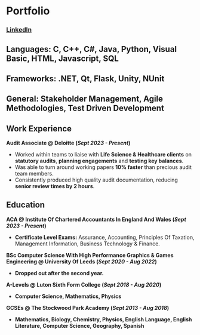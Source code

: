 # Portfolio

### [LinkedIn](https://www.linkedin.com/in/emadh-miah/)

## Languages: C, C++, C#, Java, Python, Visual Basic, HTML, Javascript, SQL
## Frameworks: .NET, Qt, Flask, Unity, NUnit
## General: Stakeholder Management, Agile Methodologies, Test Driven Development

## Work Experience
**Audit Associate @ Deloitte (_Sept 2023 -  Present_)**
- Worked within teams to liaise with **Life Science & Healthcare clients** on **statutory audits**, **planning engagements** and **testing key balances**.
- Was able to turn around working papers **10% faster** than precious audit team members.
- Consistently produced high quality audit documentation, reducing **senior review times by 2 hours**.

## Education
**ACA @ Institute Of Chartered Accountants In England And Wales (_Sept 2023 - Present_)**
- **Certificate Level Exams:** Assurance, Accounting, Principles Of Taxation, Management Information, Business Technology & Finance.

**BSc Computer Science With High Performance Graphics & Games Engineering @ University Of Leeds (_Sept 2020 - Aug 2022_)**
- **Dropped out after the second year.**

**A-Levels @ Luton Sixth Form College (_Sept 2018 - Aug 2020_)**
- **Computer Science, Mathematics, Physics**

**GCSEs @ The Stockwood Park Academy (_Sept 2013 - Aug 2018_)**
- **Mathematics, Biology, Chemistry, Physics, English Language, English Literature, Computer Science, Geography, Spanish**
